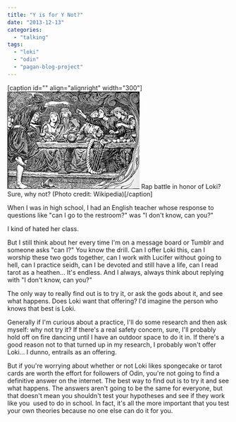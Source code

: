 ```yaml
---
title: "Y is for Y Not?"
date: "2013-12-13"
categories: 
  - "talking"
tags: 
  - "loki"
  - "odin"
  - "pagan-blog-project"
---
```


\[caption id="" align="alignright" width="300"\][![An illustration to Lokasenna. The list of illu...](images/300px-Loki_taunts_Bragi.jpg "An illustration to Lokasenna. The list of illu...")](http://commons.wikipedia.org/wiki/File:Loki_taunts_Bragi.jpg) Rap battle in honor of Loki? Sure, why not? (Photo credit: Wikipedia)\[/caption\]

When I was in high school, I had an English teacher whose response to questions like "can I go to the restroom?" was "I don't know, can you?"

I kind of hated her class. 

But I still think about her every time I'm on a message board or Tumblr and someone asks "can I?" You know the drill. Can I offer Loki this, can I worship these two gods together, can I work with Lucifer without going to hell, can I practice seidh, can I be devoted and still have a life, can I read tarot as a heathen... It's endless. And I always, always think about replying with "I don't know, can you?"

The only way to really find out is to try it, or ask the gods about it, and see what happens. Does Loki want that offering? I'd imagine the person who knows that best is Loki. 

Generally if I'm curious about a practice, I'll do some research and then ask myself: why not try it? If there's a real safety concern, sure, I'll probably hold off on fire dancing until I have an outdoor space to do it in. If there's a good reason not to that turned up in my research, I probably won't offer Loki... I dunno, entrails as an offering.

But if you're worrying about whether or not Loki likes spongecake or tarot cards are worth the effort for followers of Odin, you're not going to find a definitive answer on the internet. The best way to find out is to try it and see what happens. The answers aren't going to be the same for everyone, but that doesn't mean you shouldn't test your hypotheses and see if they work like you  used to do in school. In fact, it's all the more important that you test your own theories because no one else can do it for you.
